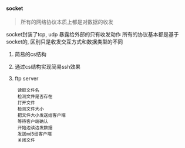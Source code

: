 #### socket

> 所有的网络协议本质上都是对数据的收发

socket封装了tcp, udp
暴露给外部的只有收发动作
所有的协议基本都是基于socket的, 区别只是收发交互方式和数据类型的不同

1. 简易的cs结构

2. 通过cs结构实现简易ssh效果

3. ftp server

        读取文件名
        检测文件是否存在
        打开文件
        检测文件大小
        把文件大小发送给客户端
        等待客户端确认
        开始边读边发数据
        发送md5给客户端
        关闭文件